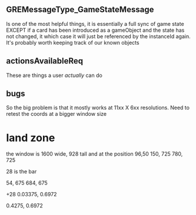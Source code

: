 ## GREMessageType_GameStateMessage

Is one of the most helpful things, it is essentially a full sync of game state EXCEPT if a card has been introduced as a gameObject and the state has not changed, it which case it will just be referenced by the instanceId again. It's probably worth keeping track of our known objects

## actionsAvailableReq

These are things a user _actually_ can do

## bugs

So the big problem is that it mostly works at 11xx X 6xx resolutions. Need to retest the coords at a bigger window size

# land zone

the window is 1600 wide, 928 tall and at the position 96,50
150, 725
780, 725

28 is the bar

54, 675
684, 675

+28
0.03375, 0.6972

0.4275, 0.6972
